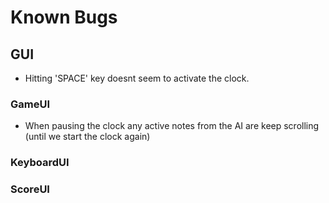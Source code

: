 # Known Bugs

## GUI
- Hitting 'SPACE' key doesnt seem to activate the clock. 
### GameUI
- When pausing the clock any active notes from the AI are keep scrolling (until we start the clock again)
### KeyboardUI

### ScoreUI
